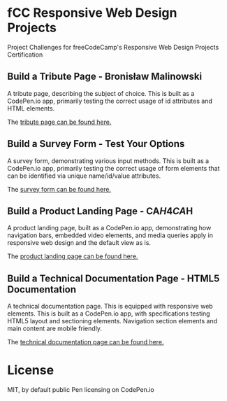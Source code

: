 # fCC Responsive Web Design Projects
Project Challenges for freeCodeCamp's Responsive Web Design Projects Certification

## Build a Tribute Page - Bronisław Malinowski
A tribute page, describing the subject of choice. This is built as a CodePen.io app, primarily testing the correct usage of id attributes and HTML elements.

The [tribute page can be found here.](https://codepen.io/allemandi/full/xxRZBZp "fCC: Build a Tribute Page - Bronisław Malinowski")

## Build a Survey Form - Test Your Options
A survey form, demonstrating various input methods. This is built as a CodePen.io app, primarily testing the correct usage of form elements that can be identified via unique name/id/value attributes.

The [survey form can be found here.](https://codepen.io/allemandi/full/qBqbzev "fCC: Build a Survey Form - Test Your Options")

## Build a Product Landing Page - CA$H 4 CA$H
A product landing page, built as a CodePen.io app, demonstrating how navigation bars, embedded video elements, and media queries apply in responsive web design and the default view as is.

The [product landing page can be found here.](https://codepen.io/allemandi/full/BaQKQEM "fCC: Build a Product Landing Page - CA$H 4 CA$H")

## Build a Technical Documentation Page - HTML5 Documentation
A technical documentation page. This is equipped with responsive web elements.  This is built as a CodePen.io app, with specifications testing HTML5 layout and sectioning elements. Navigation section elements and main content are mobile friendly.

The [technical documentation page can be found here.](https://codepen.io/allemandi/full/MWbyvwr "fCC: Build a Technical Documentation Page - HTML5 Documentation")

# License
MIT, by default public Pen licensing on CodePen.io
